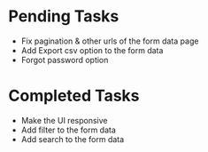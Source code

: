 # Pending Tasks
- Fix pagination & other urls of the form data page
- Add Export csv option to the form data
- Forgot password option

# Completed Tasks
- Make the UI responsive
- Add filter to the form data
- Add search to the form data
